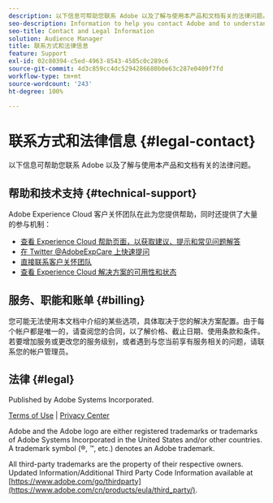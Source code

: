 ```yaml
---
description: 以下信息可帮助您联系 Adobe 以及了解与使用本产品和文档有关的法律问题。
seo-description: Information to help you contact Adobe and to understand the legal issues concerning your use of this product and documentation.
seo-title: Contact and Legal Information
solution: Audience Manager
title: 联系方式和法律信息
feature: Support
exl-id: 02c80394-c5ed-4963-8543-4585c0c289c6
source-git-commit: 4d3c859cc4dc5294286680b0e63c287e0409f7fd
workflow-type: tm+mt
source-wordcount: '243'
ht-degree: 100%

---
```


# 联系方式和法律信息 {#legal-contact}

以下信息可帮助您联系 Adobe 以及了解与使用本产品和文档有关的法律问题。

## 帮助和技术支持 {#technical-support}

Adobe Experience Cloud 客户关怀团队在此为您提供帮助，同时还提供了大量的参与机制：

* [查看 Experience Cloud 帮助页面，以获取建议、提示和常见问题解答](https://helpx.adobe.com/cn/support.ec.html)
* [在 Twitter @AdobeExpCare 上快速提问](https://twitter.com/AdobeExpCare)
* [直接联系客户关怀团队](https://helpx.adobe.com/cn/contact/enterprise-support.ec.html)
* [查看 Experience Cloud 解决方案的可用性和状态](https://status.adobe.com/)

## 服务、职能和账单 {#billing}

您可能无法使用本文档中介绍的某些选项，具体取决于您的解决方案配置。由于每个帐户都是唯一的，请查阅您的合同，以了解价格、截止日期、使用条款和条件。若要增加服务或更改您的服务级别，或者遇到与您当前享有服务相关的问题，请联系您的帐户管理员。

## 法律 {#legal}

Published by Adobe Systems Incorporated.

[Terms of Use](https://www.adobe.com/cn/legal/terms.html) | [Privacy Center](https://www.adobe.com/cn/privacy.html)

Adobe and the Adobe logo are either registered trademarks or trademarks of Adobe Systems Incorporated in the United States and/or other countries. A trademark symbol (®, ™, etc.) denotes an Adobe trademark.

All third-party trademarks are the property of their respective owners. Updated Information/Additional Third Party Code Information available at [https://www.adobe.com/go/thirdparty](https://www.adobe.com/cn/products/eula/third_party/).
